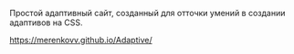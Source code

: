 Простой адаптивный сайт, созданный для отточки умений в создании адаптивов на CSS.

https://merenkovv.github.io/Adaptive/
